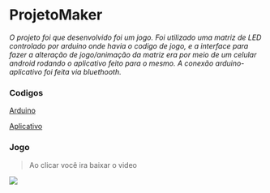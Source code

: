 # ProjetoMaker
<i>O projeto foi que desenvolvido foi um jogo.
Foi utilizado uma matriz de LED controlado por arduino onde havia o codigo de jogo, e a interface para fazer a alteração de jogo/animação da matriz era por meio de um celular android rodando o aplicativo feito para o mesmo.
A conexão arduino-aplicativo foi feita via bluethooth.</i>


### Codigos
[Arduino](https://github.com/filipebsmaia/ProjetoMaker/tree/master/arduino)

[Aplicativo](https://github.com/filipebsmaia/ProjetoMaker/tree/master/app)

### Jogo
> Ao clicar você ira baixar o video
<a href="https://github.com/filipebsmaia/ProjetoMaker/blob/master/video/maker.mp4?raw=true">
  <img src="https://image.prntscr.com/image/dtzo0EwCQW_gPjucGMyE-A.png"/>
</a>
